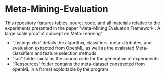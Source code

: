 # Meta-Mining-Evaluation

This repository features tables, source code, and all materials relative to the experiments presented in the paper "Meta-Mining Evaluation Framework : A large scale proof of concept on Meta-Learning"

- "Listings.xlsx" details the algorithm, classifiers, meta-attributes, and evaluation extracted from OpenML, as well as the evaluated Meta-classifiers and feature selection methods
- "src" folder contains the source code for the generation of experiments
- "Ressources" folder contains the meta-dataset constructed from openML in a format exploitable by the program
